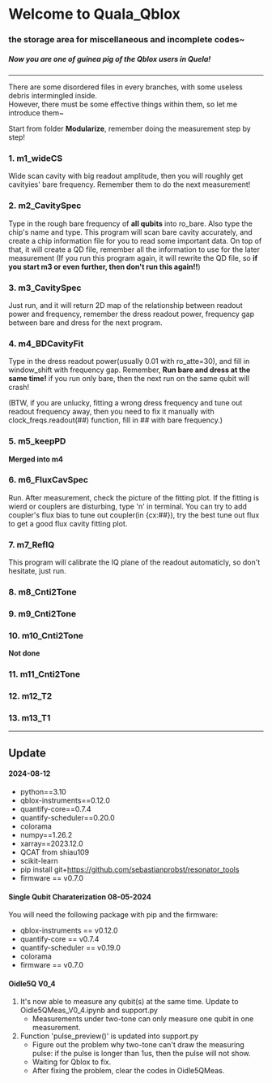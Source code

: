 Welcome to Quala_Qblox
=============================================
### the storage area for miscellaneous and incomplete codes~
##### Now you are one of guinea pig of the Qblox users in Quela!
---------------------------------
There are some disordered files in every branches, with some useless debris intermingled inside.  
However, there must be some effective things within them, so let me introduce them~

Start from folder **Modularize**, remember doing the measurement step by step!

### 1. **m1_wideCS**  
Wide scan cavity with big readout amplitude, then you will roughly get cavityies' bare frequency. Remember them to do the next measurement!

### 2. **m2_CavitySpec**
Type in the rough bare frequency of **all qubits** into ro_bare. Also type the chip's name and type. This program will scan bare cavity accurately, and create a chip information file for you to read some important data. On top of that, it will create a QD file, remember all the information to use for the later measurement (If you run this program again, it will rewrite the QD file, so **if you start m3 or even further, then don't run this again!!**)

### 3. **m3_CavitySpec**
Just run, and it will return 2D map of the relationship between readout power and frequency, remember the dress readout power, frequency gap between bare and dress for the next program.

### 4. **m4_BDCavityFit**
Type in the dress readout power(usually 0.01 with ro_atte=30), and fill in window_shift with frequency gap. Remember, **Run bare and dress at the same time!** if you run only bare, then the next run on the same qubit will crash!

(BTW, if you are unlucky, fitting a wrong dress frequency and tune out readout frequency away, then you need to fix it manually with clock_freqs.readout(##) function, fill in ## with bare frequency.)

### 5. **m5_keepPD** 
**Merged into m4**

### 6. **m6_FluxCavSpec**
Run. After measurement, check the picture of the fitting plot. If the fitting is wierd or couplers are disturbing, type 'n' in terminal. You can try to add coupler's flux bias to tune out coupler(in {cx:##}), try the best tune out flux to get a good flux cavity fitting plot.

### 7. **m7_RefIQ**
This program will calibrate the IQ plane of the readout automaticly, so don't hesitate, just run.

### 8. **m8_Cnti2Tone**

### 9. **m9_Cnti2Tone**

### 10. **m10_Cnti2Tone**
**Not done**

### 11. **m11_Cnti2Tone**

### 12. **m12_T2**

### 13. **m13_T1**

--------------------------------------
## Update

#### 2024-08-12 
 * python==3.10
 * qblox-instruments==0.12.0  
 * quantify-core==0.7.4  
 * quantify-scheduler==0.20.0  
 * colorama
 * numpy==1.26.2
 * xarray==2023.12.0
 * QCAT from shiau109
 * scikit-learn
 * pip install git+https://github.com/sebastianprobst/resonator_tools
 * firmware == v0.7.0

#### Single Qubit Charaterization 08-05-2024
You will need the following package with pip and the firmware:  
 * qblox-instruments == v0.12.0  
 * quantify-core == v0.7.4  
 * quantify-scheduler == v0.19.0  
 * colorama
 * firmware == v0.7.0

#### Oidle5Q V0_4
1. It's now able to measure any qubit(s) at the same time. Update to Oidle5QMeas_V0_4.ipynb and support.py
    * Measurements under two-tone can only measure one qubit in one measurement.
2. Function 'pulse_preview()' is updated into support.py
    * Figure out the problem why two-tone can't draw the measuring pulse: if the pulse is longer than 1us, then the pulse will not show.
    * Waiting for Qblox to fix.
    * After fixing the problem, clear the codes in Oidle5QMeas.
  



    
